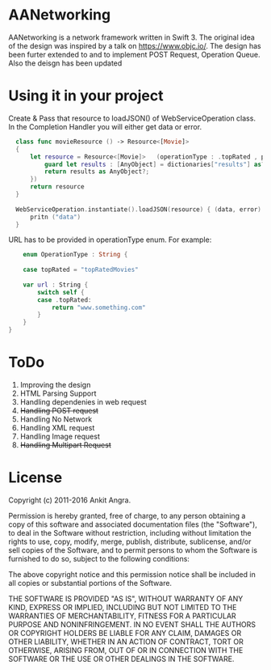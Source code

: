 # AANetworking

AANetworking is a network framework written in Swift 3. The original idea of the design was inspired by a talk on https://www.objc.io/. The design has been furter extended to and to implement POST Request, Operation Queue. Also the deisgn has been updated 

# Using it in your project
Create & Pass that resource to loadJSON() of WebServiceOperation class. In the Completion Handler you will either get data or error.
    
  ```Swift
    class func movieResource () -> Resource<[Movie]> 
    {
        let resource = Resource<[Movie]>   (operationType : .topRated , parse: { dictionaries in
            guard let results : [AnyObject] = dictionaries["results"] as? [AnyObject] else { return nil }
            return results as AnyObject?;
        })
        return resource
    }
    
    WebServiceOperation.instantiate().loadJSON(resource) { (data, error) in
        pritn ("data")
    }
  ```
URL has to be provided in operationType enum. For example:
```Swift
    enum OperationType : String {
    
    case topRated = "topRatedMovies"
    
    var url : String {
        switch self {
        case .topRated:
            return "www.something.com"
        }
    }
}
```
# ToDo
1. Improving the design
2. HTML Parsing Support
3. Handling dependenies in web request
4. <del> Handling POST request </del>
5. Handling No Network
6. Handling XML request
7. Handling Image request
8. <del> Handling Multipart Request </del>


# License


Copyright (c) 2011-2016 Ankit Angra.

Permission is hereby granted, free of charge, to any person obtaining a copy of this software and associated documentation files (the "Software"), to deal in the Software without restriction, including without limitation the rights to use, copy, modify, merge, publish, distribute, sublicense, and/or sell copies of the Software, and to permit persons to whom the Software is furnished to do so, subject to the following conditions:

The above copyright notice and this permission notice shall be included in all copies or substantial portions of the Software.

THE SOFTWARE IS PROVIDED "AS IS", WITHOUT WARRANTY OF ANY KIND, EXPRESS OR IMPLIED, INCLUDING BUT NOT LIMITED TO THE WARRANTIES OF MERCHANTABILITY, FITNESS FOR A PARTICULAR PURPOSE AND NONINFRINGEMENT. IN NO EVENT SHALL THE AUTHORS OR COPYRIGHT HOLDERS BE LIABLE FOR ANY CLAIM, DAMAGES OR OTHER LIABILITY, WHETHER IN AN ACTION OF CONTRACT, TORT OR OTHERWISE, ARISING FROM, OUT OF OR IN CONNECTION WITH THE SOFTWARE OR THE USE OR OTHER DEALINGS IN THE SOFTWARE.





